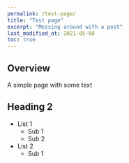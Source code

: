 ```yaml
---
permalink: /test-page/
title: "Test page"
excerpt: "Messing around with a post"
last_modified_at: 2021-05-08
toc: true
---
```


## Overview

A simple page with some text

## Heading 2

- List 1
    - Sub 1
    - Sub 2
- List 2
    - Sub 1


